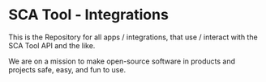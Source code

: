 # SCA Tool - Integrations

This is the Repository for all apps / integrations, that use / interact with the SCA Tool API and the like. 

We are on a mission to make open-source software in products and projects safe, easy, and fun to use.
